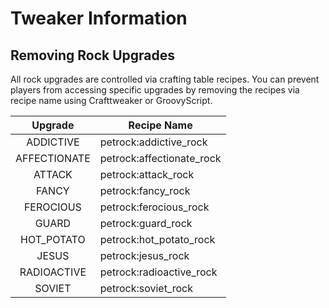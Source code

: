 # Tweaker Information
## Removing Rock Upgrades
All rock upgrades are controlled via crafting table recipes. You can prevent players from accessing specific upgrades by removing the recipes via recipe name using Crafttweaker or GroovyScript.

|   Upgrade    | Recipe Name               |
|:------------:|---------------------------|
|  ADDICTIVE   | petrock:addictive_rock    |
| AFFECTIONATE | petrock:affectionate_rock |
|    ATTACK    | petrock:attack_rock       |
|    FANCY     | petrock:fancy_rock        |
|  FEROCIOUS   | petrock:ferocious_rock    |
|    GUARD     | petrock:guard_rock        |
|  HOT_POTATO  | petrock:hot_potato_rock   |
|    JESUS     | petrock:jesus_rock        |
| RADIOACTIVE  | petrock:radioactive_rock  |
|    SOVIET    | petrock:soviet_rock       |
